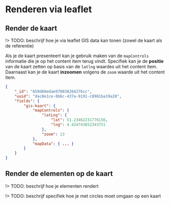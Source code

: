 # Renderen via leaflet

## Render de kaart

!> TODO: beschrijf hoe je via leaflet GIS data kan tonen (zowel de kaart als de referentie)

Als je de kaart presenteert kan je gebruik maken van de `mapControls` informatie die je op het content item terug vindt.
Specifiek kan je de **positie** van de kaart zetten op basis van de `latlng` waardes uit het content item.
Daarnaast kan je de kaart **inzoomen** volgens de `zoom` waarde uit het content item.

```json
{
    "_id": "659d60edae970038264276cc",
    "uuid": "dac8e1ce-8b6c-437a-9191-c8981ba19a28",
    "fields": {
        "gis-kaart": {
            "mapControls": {
                "latLng": {
                    "lat": 51.23462231776156,
                    "lng": 4.424743652343751
                },
                "zoom": 13
            },
            "mapData": { ... }
        }
    }
}
```

## Render de elementen op de kaart

!> TODO: beschrijf hoe je elementen rendert

!> TODO: beschrijf specifiek hoe je met circles moet omgaan op een kaart

